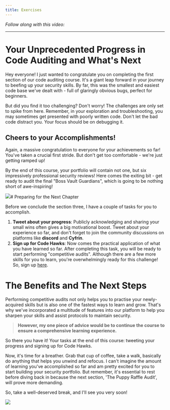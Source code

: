 ```yaml
---
title: Exercises
---
```


_Follow along with this video:_



---

# Your Unprecedented Progress in Code Auditing and What's Next

Hey everyone! I just wanted to congratulate you on completing the first section of our code auditing course. It's a giant leap forward in your journey to beefing up your security skills. By far, this was the smallest and easiest code base we've dealt with - full of glaringly obvious bugs, perfect for beginners.

But did you find it too challenging? Don't worry! The challenges are only set to spike from here. Remember, in your exploration and troubleshooting, you may sometimes get presented with poorly written code. Don't let the bad code distract you. Your focus should be on debugging it.

## Cheers to your Accomplishments!

Again, a massive congratulation to everyone for your achievements so far! You've taken a crucial first stride. But don't get too comfortable - we're just getting ramped up!

By the end of this course, your portfolio will contain not one, but six impressively professional security reviews! Here comes the exiting bit - get ready to audit the final "Boss Vault Guardians", which is going to be nothing short of awe-inspiring!

![](https://cdn.videotap.com/lczjZNOdteSEVFTeatFV-39.64.png)# Preparing for the Next Chapter

Before we conclude the section three, I have a couple of tasks for you to accomplish.

1. **Tweet about your progress**: Publicly acknowledging and sharing your small wins often gives a big motivational boost. Tweet about your experience so far, and don't forget to join the community discussions on platforms like **discord** and **Cyfrin**.
2. **Sign up for Code Hawks**: Now comes the practical application of what you have learned so far. After completing this task, you will be ready to start performing "competitive audits". Although there are a few more skills for you to learn, you're overwhelmingly ready for this challenge! So, sign up [here](https://www.codehawks.com/).

# The Benefits and The Next Steps

Performing competitive audits not only helps you to practise your newly-acquired skills but is also one of the fastest ways to learn and grow. That's why we've incorporated a multitude of features into our platform to help you sharpen your skills and assist protocols to maintain security.

> **However, my one piece of advice would be to continue the course to ensure a comprehensive learning experience.**

So there you have it! Your tasks at the end of this course: tweeting your progress and signing up for Code Hawks.

Now, it's time for a breather. Grab that cup of coffee, take a walk, basically do anything that helps you unwind and refocus. I can't imagine the amount of learning you've accomplished so far and am pretty excited for you to start building your security portfolio. But remember, it's essential to rest before diving back in because the next section, 'The Puppy Raffle Audit', will prove more demanding.

So, take a well-deserved break, and I'll see you very soon!

![](https://cdn.videotap.com/Q6RCCk0Sh02NOuZZhjXh-178.39.png)
